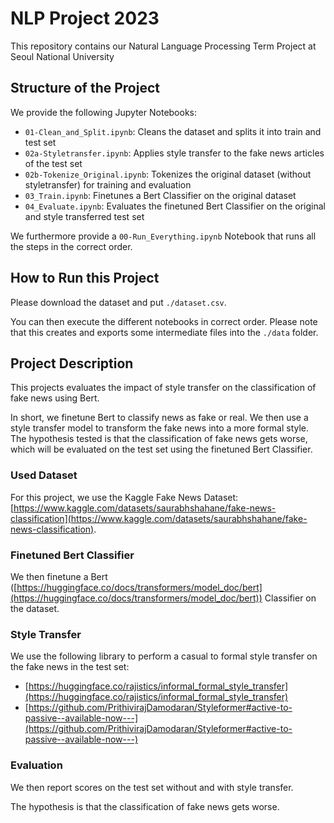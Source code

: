 # NLP Project 2023

This repository contains our Natural Language Processing Term Project at Seoul National University

## Structure of the Project

We provide the following Jupyter Notebooks:

* `01-Clean_and_Split.ipynb`: Cleans the dataset and splits it into train and test set
* `02a-Styletransfer.ipynb`: Applies style transfer to the fake news articles of the test set
* `02b-Tokenize_Original.ipynb`: Tokenizes the original dataset (without styletransfer) for training and evaluation
* `03_Train.ipynb`: Finetunes a Bert Classifier on the original dataset
* `04_Evaluate.ipynb`: Evaluates the finetuned Bert Classifier on the original and style transferred test set

We furthermore provide a `00-Run_Everything.ipynb` Notebook that runs all the steps in the correct order.

## How to Run this Project

Please download the dataset and put `./dataset.csv`.

You can then execute the different notebooks in correct order.
Please note that this creates and exports some intermediate files into the `./data` folder.

## Project Description

This projects evaluates the impact of style transfer on the classification of fake news using Bert.

In short, we finetune Bert to classify news as fake or real.
We then use a style transfer model to transform the fake news into a more formal style.
The hypothesis tested is that the classification of fake news gets worse, which will be evaluated on the test set using the finetuned Bert Classifier.

### Used Dataset

For this project, we use the Kaggle Fake News Dataset: [https://www.kaggle.com/datasets/saurabhshahane/fake-news-classification](https://www.kaggle.com/datasets/saurabhshahane/fake-news-classification).

### Finetuned Bert Classifier

We then finetune a Bert ([https://huggingface.co/docs/transformers/model_doc/bert](https://huggingface.co/docs/transformers/model_doc/bert)) Classifier on the dataset.

### Style Transfer

We use the following library to perform a casual to formal style transfer on the fake news in the test set:

* [https://huggingface.co/rajistics/informal_formal_style_transfer](https://huggingface.co/rajistics/informal_formal_style_transfer)
* [https://github.com/PrithivirajDamodaran/Styleformer#active-to-passive--available-now---](https://github.com/PrithivirajDamodaran/Styleformer#active-to-passive--available-now---)

### Evaluation

We then report scores on the test set without and with style transfer.

The hypothesis is that the classification of fake news gets worse.

